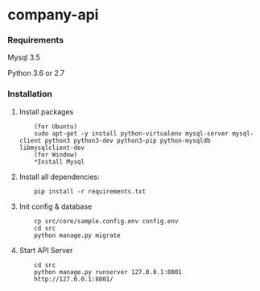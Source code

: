 # company-api

### Requirements
Mysql 3.5

Python 3.6 or 2.7

### Installation

1. Install packages

    ```
        (for Ubuntu)
        sudo apt-get -y install python-virtualenv mysql-server mysql-client python3 python3-dev python3-pip python-mysqldb libmysqlclient-dev
        (for Window)
        *Install Mysql
    ```

2. Install all dependencies:
    ```
        pip install -r requirements.txt
    ```

3. Init config & database
    ```
        cp src/core/sample.config.env config.env
        cd src
        python manage.py migrate
    ```

4. Start API Server
    ```
        cd src
        python manage.py runserver 127.0.0.1:8001
        http://127.0.0.1:8001/
    ```
